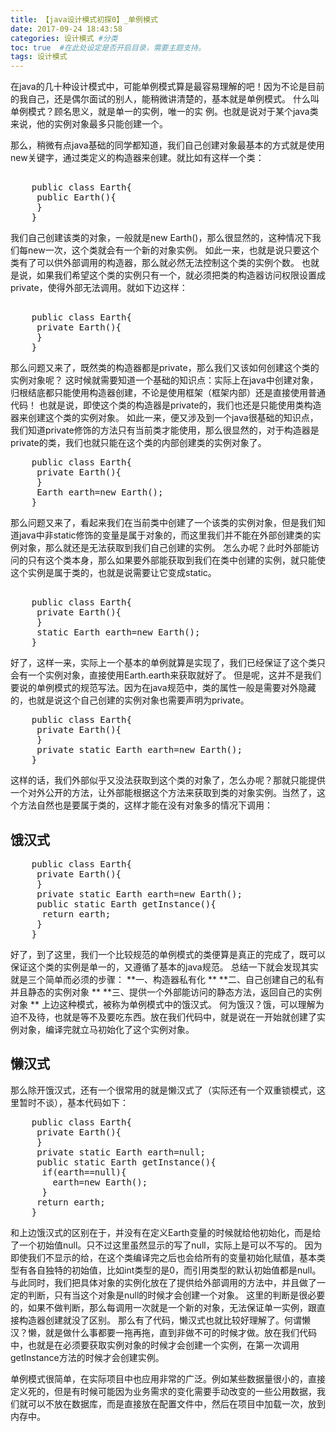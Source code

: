 ```yaml
---
title: 【java设计模式初探0】_单例模式
date: 2017-09-24 18:43:58
categories: 设计模式 #分类
toc: true  #在此处设定是否开启目录，需要主题支持。
tags: 设计模式
---
```

在java的几十种设计模式中，可能单例模式算是最容易理解的吧！因为不论是目前的我自己，还是偶尔面试的别人，能稍微讲清楚的，基本就是单例模式。 
什么叫单例模式？顾名思义，就是单一的实例，唯一的实 例。也就是说对于某个java类来说，他的实例对象最多只能创建一个。
<!--more-->
那么，稍微有点java基础的同学都知道，我们自己创建对象最基本的方式就是使用new关键字，通过类定义的构造器来创建。就比如有这样一个类：
<pre> 
	public class Earth{
     public Earth(){
     }
    }
</pre>
我们自己创建该类的对象，一般就是new Earth()，那么很显然的，这种情况下我们每new一次，这个类就会有一个新的对象实例。 
如此一来，也就是说只要这个类有了可以供外部调用的构造器，那么就必然无法控制这个类的实例个数。 
也就是说，如果我们希望这个类的实例只有一个，就必须把类的构造器访问权限设置成private，使得外部无法调用。就如下边这样：
<pre>   
	public class Earth{
     private Earth(){
     }
    }
</pre>
那么问题又来了，既然类的构造器都是private，那么我们又该如何创建这个类的实例对象呢？ 
这时候就需要知道一个基础的知识点：实际上在java中创建对象，归根结底都只能使用构造器创建，不论是使用框架（框架内部）还是直接使用普通代码！ 
也就是说，即使这个类的构造器是private的，我们也还是只能使用类构造器来创建这个类的实例对象。 
如此一来，便又涉及到一个java很基础的知识点，我们知道private修饰的方法只有当前类才能使用，那么很显然的，对于构造器是private的类，我们也就只能在这个类的内部创建类的实例对象了。
<pre>
    public class Earth{
     private Earth(){
     }
     Earth earth=new Earth();
    }
</pre>
那么问题又来了，看起来我们在当前类中创建了一个该类的实例对象，但是我们知道java中非static修饰的变量是属于对象的，而这里我们并不能在外部创建类的实例对象，那么就还是无法获取到我们自己创建的实例。 
怎么办呢？此时外部能访问的只有这个类本身，那么如果要外部能获取到我们在类中创建的实例，就只能使这个实例是属于类的，也就是说需要让它变成static。
<pre>   
    public class Earth{
     private Earth(){  
     }
     static Earth earth=new Earth();
    }
</pre>
好了，这样一来，实际上一个基本的单例就算是实现了，我们已经保证了这个类只会有一个实例对象，直接使用Earth.earth来获取就好了。 
但是呢，这并不是我们要说的单例模式的规范写法。因为在java规范中，类的属性一般是需要对外隐藏的，也就是说这个自己创建的实例对象也需要声明为private。
<pre>
    public class Earth{
     private Earth(){  
     }
     private static Earth earth=new Earth();
    }
</pre>
这样的话，我们外部似乎又没法获取到这个类的对象了，怎么办呢？那就只能提供一个对外公开的方法，让外部能根据这个方法来获取到类的对象实例。当然了，这个方法自然也是要属于类的，这样才能在没有对象多的情况下调用：
## 饿汉式
<pre>
    public class Earth{
     private Earth(){ 
     }
     private static Earth earth=new Earth();
     public static Earth getInstance(){
      return earth;
     }
    }
</pre>
好了，到了这里，我们一个比较规范的单例模式的类便算是真正的完成了，既可以保证这个类的实例是单一的，又遵循了基本的java规范。 
总结一下就会发现其实就是三个简单而必须的步骤： 
**一、构造器私有化 **
**二、自己创建自己的私有并且静态的实例对象 **
**三、提供一个外部能访问的静态方法，返回自己的实例对象 **
上边这种模式，被称为单例模式中的饿汉式。 
何为饿汉？饿，可以理解为迫不及待，也就是等不及要吃东西。放在我们代码中，就是说在一开始就创建了实例对象，编译完就立马初始化了这个实例对象。

## 懒汉式
那么除开饿汉式，还有一个很常用的就是懒汉式了（实际还有一个双重锁模式，这里暂时不谈），基本代码如下：
<pre>
    public class Earth{
     private Earth(){
     }
     private static Earth earth=null;
     public static Earth getInstance(){
      if(earth==null){
        earth=new Earth();
      }
     return earth;
    }
</pre>
和上边饿汉式的区别在于，并没有在定义Earth变量的时候就给他初始化，而是给了一个初始值null。只不过这里虽然显示的写了null，实际上是可以不写的。 
因为即使我们不显示的给，在这个类编译完之后也会给所有的变量初始化赋值，基本类型有各自独特的初始值，比如int类型的是0，而引用类型的默认初始值都是null。 
与此同时，我们把具体对象的实例化放在了提供给外部调用的方法中，并且做了一定的判断，只有当这个对象是null的时候才会创建一个对象。 
这里的判断是很必要的，如果不做判断，那么每调用一次就是一个新的对象，无法保证单一实例，跟直接构造器创建就没了区别。 
那么有了代码，懒汉式也就比较好理解了。何谓懒汉？懒，就是做什么事都要一拖再拖，直到非做不可的时候才做。放在我们代码中，也就是在必须要获取实例对象的时候才会创建一个实例，在第一次调用getInstance方法的时候才会创建实例。

单例模式很简单，在实际项目中也应用非常的广泛。例如某些数据量很小的，直接定义死的，但是有时候可能因为业务需求的变化需要手动改变的一些公用数据，我们就可以不放在数据库，而是直接放在配置文件中，然后在项目中加载一次，放到内存中。